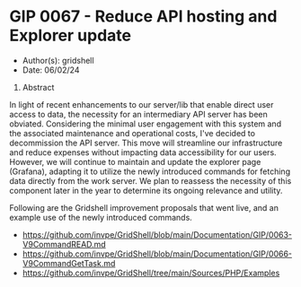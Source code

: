 # GIP 0067 - Reduce API hosting and Explorer update

- Author(s): gridshell
- Date: 06/02/24


1. Abstract

In light of recent enhancements to our server/lib that enable direct user access to data, the necessity for an intermediary API server has been obviated. 
Considering the minimal user engagement with this system and the associated maintenance and operational costs, I've decided to decommission the API server. 
This move will streamline our infrastructure and reduce expenses without impacting data accessibility for our users. 
However, we will continue to maintain and update the explorer page (Grafana), adapting it to utilize the newly introduced commands 
for fetching data directly from the work server. We plan to reassess the necessity of this component later in the year to determine its ongoing 
relevance and utility.

Following are the Gridshell improvement proposals that went live, and an example use of the newly introduced commands.

- https://github.com/invpe/GridShell/blob/main/Documentation/GIP/0063-V9CommandREAD.md
- https://github.com/invpe/GridShell/blob/main/Documentation/GIP/0066-V9CommandGetTask.md
- https://github.com/invpe/GridShell/tree/main/Sources/PHP/Examples  


